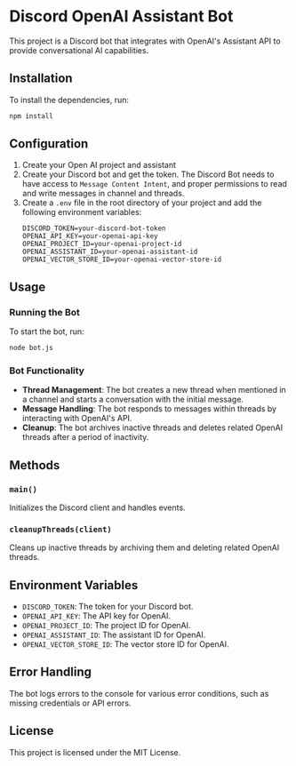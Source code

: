 # Discord OpenAI Assistant Bot

This project is a Discord bot that integrates with OpenAI's Assistant API to provide conversational AI capabilities.

## Installation

To install the dependencies, run:

```sh
npm install
```

## Configuration

1. Create your Open AI project and assistant
2. Create your Discord bot and get the token. The Discord Bot needs to have access to `Message Content Intent`, and
   proper permissions to read and write messages in channel and threads.
3. Create a `.env` file in the root directory of your project and add the following environment variables:
    ```
    DISCORD_TOKEN=your-discord-bot-token
    OPENAI_API_KEY=your-openai-api-key
    OPENAI_PROJECT_ID=your-openai-project-id
    OPENAI_ASSISTANT_ID=your-openai-assistant-id
    OPENAI_VECTOR_STORE_ID=your-openai-vector-store-id
    ```

## Usage

### Running the Bot

To start the bot, run:

```sh
node bot.js
```

### Bot Functionality

- **Thread Management**: The bot creates a new thread when mentioned in a channel and starts a conversation with the
  initial message.
- **Message Handling**: The bot responds to messages within threads by interacting with OpenAI's API.
- **Cleanup**: The bot archives inactive threads and deletes related OpenAI threads after a period of inactivity.

## Methods

### `main()`

Initializes the Discord client and handles events.

### `cleanupThreads(client)`

Cleans up inactive threads by archiving them and deleting related OpenAI threads.

## Environment Variables

- `DISCORD_TOKEN`: The token for your Discord bot.
- `OPENAI_API_KEY`: The API key for OpenAI.
- `OPENAI_PROJECT_ID`: The project ID for OpenAI.
- `OPENAI_ASSISTANT_ID`: The assistant ID for OpenAI.
- `OPENAI_VECTOR_STORE_ID`: The vector store ID for OpenAI.

## Error Handling

The bot logs errors to the console for various error conditions, such as missing credentials or API errors.

## License

This project is licensed under the MIT License.
